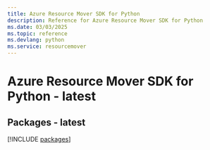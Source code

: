 ```yaml
---
title: Azure Resource Mover SDK for Python
description: Reference for Azure Resource Mover SDK for Python
ms.date: 03/03/2025
ms.topic: reference
ms.devlang: python
ms.service: resourcemover
---
```

# Azure Resource Mover SDK for Python - latest
## Packages - latest
[!INCLUDE [packages](resource-mover-index.md)]